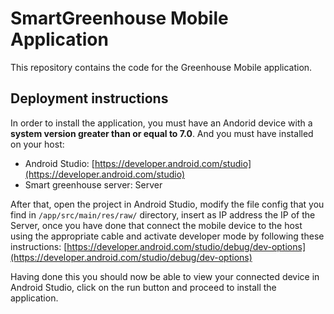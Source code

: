# SmartGreenhouse Mobile Application

This repository contains the code for the Greenhouse Mobile application.

## Deployment instructions

In order to install the application, you must have an Andorid device with a **system version greater than or equal to 7.0**. And you must have installed on your host:

- Android Studio: [https://developer.android.com/studio](https://developer.android.com/studio) 
- Smart greenhouse server: Server


After that, open the project in Android Studio, modify the file config that you find in `/app/src/main/res/raw/` directory, insert as IP address the IP of the Server, once you have done that connect the mobile device to the host using the appropriate cable and activate developer mode by following these instructions: [https://developer.android.com/studio/debug/dev-options](https://developer.android.com/studio/debug/dev-options)

Having done this you should now be able to view your connected device in Android Studio, click on the run button and proceed to install the application.

